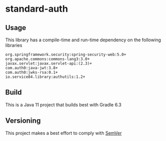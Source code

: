 # standard-auth

## Usage
This library has a compile-time and run-time dependency on the following libraries

    org.springframework.security:spring-security-web:5.0+
    org.apache.commons:commons-lang3:3.0+
    javax.servlet:javax.servlet-api:(2.3)+
    com.auth0:java-jwt:3.8+
    com.auth0:jwks-rsa:0.1+
    io.service84.library:authutils:1.2+

## Build
This is a Java 11 project that builds best with Gradle 6.3

## Versioning
This project makes a best effort to comply with [SemVer](https://semver.org/)
